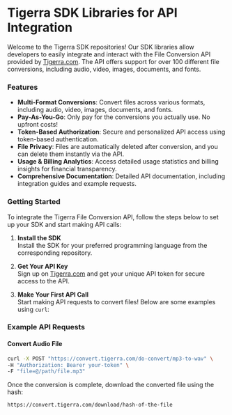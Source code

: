 # Tigerra SDK Libraries for API Integration

Welcome to the Tigerra SDK repositories! Our SDK libraries allow developers to easily integrate and interact with the File Conversion API provided by [Tigerra.com](https://tigerra.com). The API offers support for over 100 different file conversions, including audio, video, images, documents, and fonts.

### Features

- **Multi-Format Conversions**: Convert files across various formats, including audio, video, images, documents, and fonts.
- **Pay-As-You-Go**: Only pay for the conversions you actually use. No upfront costs!
- **Token-Based Authorization**: Secure and personalized API access using token-based authentication.
- **File Privacy**: Files are automatically deleted after conversion, and you can delete them instantly via the API.
- **Usage & Billing Analytics**: Access detailed usage statistics and billing insights for financial transparency.
- **Comprehensive Documentation**: Detailed API documentation, including integration guides and example requests.

### Getting Started

To integrate the Tigerra File Conversion API, follow the steps below to set up your SDK and start making API calls:

1. **Install the SDK**  
   Install the SDK for your preferred programming language from the corresponding repository.

2. **Get Your API Key**  
   Sign up on [Tigerra.com](https://tigerra.com) and get your unique API token for secure access to the API.

3. **Make Your First API Call**  
   Start making API requests to convert files! Below are some examples using `curl`:

### Example API Requests

#### Convert Audio File
```bash
curl -X POST "https://convert.tigerra.com/do-convert/mp3-to-wav" \
-H "Authorization: Bearer your-token" \
-F "file=@/path/file.mp3"
```

Once the conversion is complete, download the converted file using the hash:

```bash
https://convert.tigerra.com/download/hash-of-the-file
```

